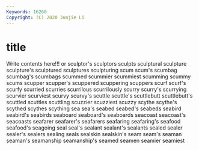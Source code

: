 ```yaml
---
Keywords: 16260
Copyright: (C) 2020 Junjie Li
---
```


# title

Write contents here!!!
or 
sculptor's 
sculptors 
sculpts 
sculptural 
sculpture 
sculpture's 
sculptured
sculptures 
sculpturing 
scum 
scum's 
scumbag 
scumbag's 
scumbags 
scummed 
scummier 
scummiest
scumming 
scummy 
scums 
scupper 
scupper's 
scuppered 
scuppering 
scuppers 
scurf 
scurf's
scurfy 
scurried 
scurries 
scurrilous 
scurrilously 
scurry 
scurry's 
scurrying 
scurvier 
scurviest
scurvy 
scurvy's 
scuttle 
scuttle's 
scuttlebutt 
scuttlebutt's 
scuttled 
scuttles 
scuttling 
scuzzier
scuzziest 
scuzzy 
scythe 
scythe's 
scythed 
scythes 
scything 
sea 
sea's 
seabed
seabed's 
seabeds 
seabird 
seabird's 
seabirds 
seaboard 
seaboard's 
seaboards 
seacoast 
seacoast's
seacoasts 
seafarer 
seafarer's 
seafarers 
seafaring 
seafaring's 
seafood 
seafood's 
seagoing 
seal
seal's 
sealant 
sealant's 
sealants 
sealed 
sealer 
sealer's 
sealers 
sealing 
seals
sealskin 
sealskin's 
seam 
seam's 
seaman 
seaman's 
seamanship 
seamanship's 
seamed 
seamen
seamier 
seamiest 
